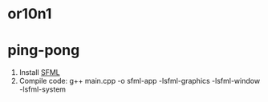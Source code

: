 # or10n1
# ping-pong
1. Install [SFML](https://www.sfml-dev.org/download/sfml/2.5.1/)
2. Compile code: g++ main.cpp -o sfml-app -lsfml-graphics -lsfml-window -lsfml-system

